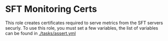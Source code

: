 # SFT Monitoring Certs

This role creates certificates required to serve metrics from the SFT servers
securly. To use this role, you must set a few variables, the list of variables
can be found in [./tasks/assert.yml](./tasks/assert.yml)
